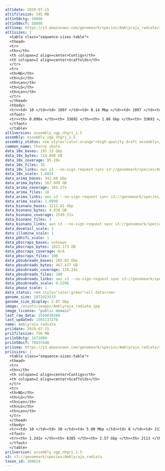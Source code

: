 ```yaml
---
alt1date: 2019-07-15
alt1filesize: 545 MB
alt1n50ctg: 58808
alt1n50scf: 58808
alt1seq: https://s3.amazonaws.com/genomeark/species/Amblyraja_radiata/sAmbRad1/assembly_vgp_nhgri_1.5/sAmbRad1.alt.asm.20190715.fasta.gz
alt1sizes: |
  <table class="sequence-sizes-table">
  <thead>
  <tr>
  <th></th>
  <th colspan=2 align=center>Contigs</th>
  <th colspan=2 align=center>Scaffolds</th>
  </tr>
  <tr>
  <th>NG</th>
  <th>LG</th>
  <th>Len</th>
  <th>LG</th>
  <th>Len</th>
  </tr>
  </thead>
  <tbody>
  <tr><td> 10 </td><td> 1097 </td><td> 0.14 Mbp </td><td> 1097 </td><td> 0.14 Mbp </td></tr>  <tr><td> 20 </td><td> 2835 </td><td> 0.10 Mbp </td><td> 2835 </td><td> 0.10 Mbp </td></tr>  <tr><td> 30 </td><td> 5092 </td><td> 82.32 Kbp </td><td> 5092 </td><td> 82.32 Kbp </td></tr>  <tr><td> 40 </td><td> 7855 </td><td> 68.81 Kbp </td><td> 7855 </td><td> 68.81 Kbp </td></tr>  <tr style="background-color:#cccccc;"><td> 50 </td><td> 11118 </td><td> 58.81 Kbp </td><td> 11118 </td><td> 58.81 Kbp </td></tr>  <tr><td> 60 </td><td> 14941 </td><td> 50.06 Kbp </td><td> 14941 </td><td> 50.06 Kbp </td></tr>  <tr><td> 70 </td><td> 19476 </td><td> 41.57 Kbp </td><td> 19476 </td><td> 41.57 Kbp </td></tr>  <tr><td> 80 </td><td> 25096 </td><td> 32.27 Kbp </td><td> 25096 </td><td> 32.27 Kbp </td></tr>  <tr><td> 90 </td><td> - </td><td> - </td><td> - </td><td> - </td></tr>  <tr><td> 100 </td><td> - </td><td> - </td><td> - </td><td> - </td></tr>  </tbody>
  <tfoot>
  <tr><th> 0.896x </th><th> 33692 </th><th> 1.86 Gbp </th><th> 33692 </th><th> 1.86 Gbp </th></tr>
  </tfoot>
  </table>
alt1version: assembly_vgp_nhgri_1.5
assembly: assembly_vgp_nhgri_1.5
assembly_status: <em style="color:orange">high-quality draft assembly</em>
common_name: thorny skate
data_10x_bases: 197.33 Gbp
data_10x_bytes: 114.690 GB
data_10x_coverage: 95.20x
data_10x_files: 35
data_10x_links: aws s3 --no-sign-request sync s3://genomeark/species/Amblyraja_radiata/sAmbRad1/genomic_data/10x/ .<br>
data_10x_scale: 1.6024
data_arima_bases: 342.60 Gbp
data_arima_bytes: 167.949 GB
data_arima_coverage: 165.27x
data_arima_files: 18
data_arima_links: aws s3 --no-sign-request sync s3://genomeark/species/Amblyraja_radiata/sAmbRad1/genomic_data/arima/ .<br>
data_arima_scale: 1.8998
data_bionano_bases: 3211.61 Gbp
data_bionano_bytes: 4.938 GB
data_bionano_coverage: 1549.31x
data_bionano_files: 3
data_bionano_links: aws s3 --no-sign-request sync s3://genomeark/species/Amblyraja_radiata/sAmbRad1/genomic_data/bionano/ .<br>
data_dovetail_scale: 1
data_illumina_scale: 1
data_pbhifi_scale: 1
data_pbscraps_bases: unknown
data_pbscraps_bytes: 1821.173 GB
data_pbscraps_coverage: N/A
data_pbscraps_files: 100
data_pbsubreads_bases: 265.83 Gbp
data_pbsubreads_bytes: 467.477 GB
data_pbsubreads_coverage: 128.24x
data_pbsubreads_files: 100
data_pbsubreads_links: aws s3 --no-sign-request sync s3://genomeark/species/Amblyraja_radiata/sAmbRad1/genomic_data/pacbio/ . --exclude "*scraps.bam* --exclude "*ccs.bam*"<br>
data_pbsubreads_scale: 0.5296
data_phase_scale: 1
data_status: <em style="color:green">all data</em>
genome_size: 2072923533
genome_size_display: 2.07 Gbp
image: /assets/images/Amblyraja_radiata.jpg
image_license: "public domain"
last_raw_data: 1556038288
last_updated: 1565137276
name: Amblyraja radiata
pri1date: 2019-07-15
pri1filesize: 756 MB
pri1n50ctg: 1672809
pri1n50scf: 76837640
pri1seq: https://s3.amazonaws.com/genomeark/species/Amblyraja_radiata/sAmbRad1/assembly_vgp_nhgri_1.5/sAmbRad1.pri.asm.20190715.fasta.gz
pri1sizes: |
  <table class="sequence-sizes-table">
  <thead>
  <tr>
  <th></th>
  <th colspan=2 align=center>Contigs</th>
  <th colspan=2 align=center>Scaffolds</th>
  </tr>
  <tr>
  <th>NG</th>
  <th>LG</th>
  <th>Len</th>
  <th>LG</th>
  <th>Len</th>
  </tr>
  </thead>
  <tbody>
  <tr><td> 10 </td><td> 30 </td><td> 5.00 Mbp </td><td> 0 </td><td> 213.25 Mbp </td></tr>  <tr><td> 20 </td><td> 79 </td><td> 3.50 Mbp </td><td> 2 </td><td> 149.09 Mbp </td></tr>  <tr><td> 30 </td><td> 146 </td><td> 2.68 Mbp </td><td> 3 </td><td> 133.14 Mbp </td></tr>  <tr><td> 40 </td><td> 234 </td><td> 2.15 Mbp </td><td> 5 </td><td> 105.59 Mbp </td></tr>  <tr style="background-color:#cccccc;"><td> 50 </td><td> 343 </td><td style="background-color:#88ff88;"> 1.67 Mbp </td><td> 8 </td><td style="background-color:#88ff88;"> 76.84 Mbp </td></tr>  <tr><td> 60 </td><td> 479 </td><td> 1.37 Mbp </td><td> 10 </td><td> 71.59 Mbp </td></tr>  <tr><td> 70 </td><td> 650 </td><td> 1.06 Mbp </td><td> 14 </td><td> 51.62 Mbp </td></tr>  <tr><td> 80 </td><td> 882 </td><td> 0.77 Mbp </td><td> 18 </td><td> 43.57 Mbp </td></tr>  <tr><td> 90 </td><td> 1206 </td><td> 0.53 Mbp </td><td> 23 </td><td> 38.10 Mbp </td></tr>  <tr><td> 100 </td><td> 1706 </td><td> 0.33 Mbp </td><td> 29 </td><td> 32.22 Mbp </td></tr>  </tbody>
  <tfoot>
  <tr><th> 1.242x </th><th> 6385 </th><th> 2.57 Gbp </th><th> 2113 </th><th> 3.78 Gbp </th></tr>
  </tfoot>
  </table>
pri1version: assembly_vgp_nhgri_1.5
s3: s3://genomeark/species/Amblyraja_radiata
taxon_id: 386614
---
```

